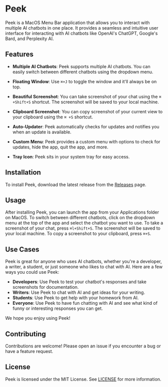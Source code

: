 # Peek

Peek is a MacOS Menu Bar application that allows you to interact with multiple AI chatbots in one place. It provides a seamless and intuitive user interface for interacting with AI chatbots like OpenAI's ChatGPT, Google's Bard, and Perplexity AI.

## Features

- **Multiple AI Chatbots**: Peek supports multiple AI chatbots. You can easily switch between different chatbots using the dropdown menu.
- **Floating Window**: Use `⌘+J` to toggle the window and it'll always be on top. 

- **Beautiful Screenshot**: You can take screenshot of your chat using the `⌘ +Shift+S` shortcut. The screenshot will be saved to your local machine.

- **Clipboard Screenshot**: You can copy screenshot of your current view to your clipboard using the `⌘ +S` shortcut.

- **Auto-Updater**: Peek automatically checks for updates and notifies you when an update is available.

- **Custom Menu**: Peek provides a custom menu with options to check for updates, hide the app, quit the app, and more.

- **Tray Icon**: Peek sits in your system tray for easy access.

## Installation

To install Peek, download the latest release from the [Releases](https://github.com/prateekkeshari/peek-ai/releases) page.

## Usage

After installing Peek, you can launch the app from your Applications folder on MacOS. 
To switch between different chatbots, click on the dropdown menu at the top of the app and select the chatbot you want to use.
To take a screenshot of your chat, press `⌘l+Shift+S`. The screenshot will be saved to your local machine.
To copy a screenshot to your clipboard, press `⌘+S`.

## Use Cases

Peek is great for anyone who uses AI chatbots, whether you're a developer, a writer, a student, or just someone who likes to chat with AI. Here are a few ways you could use Peek:

- **Developers**: Use Peek to test your chatbot's responses and take screenshots for documentation.
- **Writers**: Use Peek to chat with AI and get ideas for your writing.
- **Students**: Use Peek to get help with your homework from AI.
- **Everyone**: Use Peek to have fun chatting with AI and see what kind of funny or interesting responses you can get.

We hope you enjoy using Peek!

## Contributing

Contributions are welcome! Please open an issue if you encounter a bug or have a feature request.

## License

Peek is licensed under the MIT License. See [LICENSE](LICENSE) for more information.
